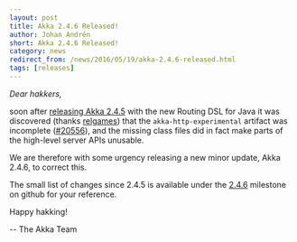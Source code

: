 ```yaml
---
layout: post
title: Akka 2.4.6 Released!
author: Johan Andrén
short: Akka 2.4.6 Released!
category: news
redirect_from: /news/2016/05/19/akka-2.4.6-released.html
tags: [releases]
---
```



*Dear hakkers,*

soon after [releasing Akka 2.4.5](https://akka.io/blog/news/2016/05/17/akka-2.4.5-released.html) with the new Routing DSL
for Java it was discovered (thanks [relgames](https://github.com/relgames)) that the `akka-http-experimental` artifact
was incomplete ([#20556](https://github.com/akka/akka/issues/20556)), and the missing class files did in fact make
parts of the high-level server APIs unusable.

We are therefore with some urgency releasing a new minor update, Akka 2.4.6, to correct this.

The small list of changes since 2.4.5 is available under the
[2.4.6](https://github.com/akka/akka/issues?q=milestone%3A2.4.6+is%3Aclosed) milestone on github for your reference.


Happy hakking!

-- The Akka Team
